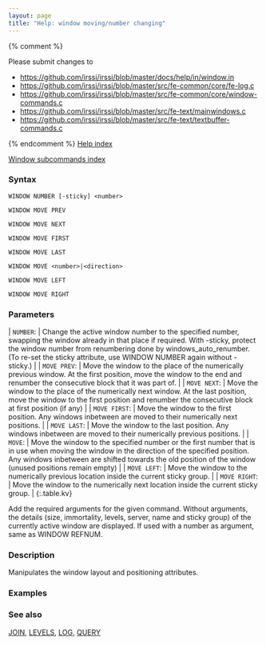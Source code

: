```yaml
---
layout: page
title: "Help: window moving/number changing"
---
```


{% comment %}

Please submit changes to
- https://github.com/irssi/irssi/blob/master/docs/help/in/window.in
- https://github.com/irssi/irssi/blob/master/src/fe-common/core/fe-log.c
- https://github.com/irssi/irssi/blob/master/src/fe-common/core/window-commands.c
- https://github.com/irssi/irssi/blob/master/src/fe-text/mainwindows.c
- https://github.com/irssi/irssi/blob/master/src/fe-text/textbuffer-commands.c


{% endcomment %}
[Help index](/documentation/help)

[Window subcommands index](/documentation/help/window)

### Syntax ###

<div class="highlight irssisyntax"><pre style="\-\-cmdlen:13ch"><code><span class="synB">WINDOW</span> <span class="synB">NUMBER</span> <span class="syn10">[<span class="syn">-sticky</span>]</span> <span class="synB05">&lt;number></span></code></pre></div>


<div class="highlight irssisyntax"><pre style="\-\-cmdlen:15ch"><code><span class="synB">WINDOW</span> <span class="synB">MOVE</span> <span class="synB">PREV</span></code></pre></div>


<div class="highlight irssisyntax"><pre style="\-\-cmdlen:15ch"><code><span class="synB">WINDOW</span> <span class="synB">MOVE</span> <span class="synB">NEXT</span></code></pre></div>


<div class="highlight irssisyntax"><pre style="\-\-cmdlen:16ch"><code><span class="synB">WINDOW</span> <span class="synB">MOVE</span> <span class="synB">FIRST</span></code></pre></div>


<div class="highlight irssisyntax"><pre style="\-\-cmdlen:15ch"><code><span class="synB">WINDOW</span> <span class="synB">MOVE</span> <span class="synB">LAST</span></code></pre></div>


<div class="highlight irssisyntax"><pre style="\-\-cmdlen:11ch"><code><span class="synB">WINDOW</span> <span class="synB">MOVE</span> <span class="synB05">&lt;number></span>|<span class="synB05">&lt;direction></span></code></pre></div>


<div class="highlight irssisyntax"><pre style="\-\-cmdlen:15ch"><code><span class="synB">WINDOW</span> <span class="synB">MOVE</span> <span class="synB">LEFT</span></code></pre></div>


<div class="highlight irssisyntax"><pre style="\-\-cmdlen:16ch"><code><span class="synB">WINDOW</span> <span class="synB">MOVE</span> <span class="synB">RIGHT</span></code></pre></div>



### Parameters ###


| `NUMBER`: | Change the active window number to the specified number, swapping the window already in that place if required. With -sticky, protect the window number from renumbering done by windows_auto_renumber. (To re-set the sticky attribute, use WINDOW NUMBER again without -sticky.) |
| `MOVE PREV`: | Move the window to the place of the numerically previous window. At the first position, move the window to the end and renumber the consecutive block that it was part of. |
| `MOVE NEXT`: | Move the window to the place of the numerically next window. At the last position, move the window to the first position and renumber the consecutive block at first position (if any) |
| `MOVE FIRST`: | Move the window to the first position. Any windows inbetween are moved to their numerically next positions. |
| `MOVE LAST`: | Move the window to the last position. Any windows inbetween are moved to their numerically previous positions. |
| `MOVE`: | Move the window to the specified number or the first number that is in use when moving the window in the direction of the specified position. Any windows inbetween are shifted towards the old position of the window (unused positions remain empty) |
| `MOVE LEFT`: | Move the window to the numerically previous location inside the current sticky group. |
| `MOVE RIGHT`: | Move the window to the numerically next location inside the current sticky group. |
{:.table.kv}

   Add the required arguments for the given command. Without arguments, the details (size, immortality, levels, server, name and sticky group) of the currently active window are displayed. If used with a number as argument, same as WINDOW REFNUM.

### Description ###

Manipulates the window layout and positioning attributes.

### Examples ###


### See also ###
[JOIN](/documentation/help/join), [LEVELS](/documentation/help/levels), [LOG](/documentation/help/log), [QUERY](/documentation/help/query)

